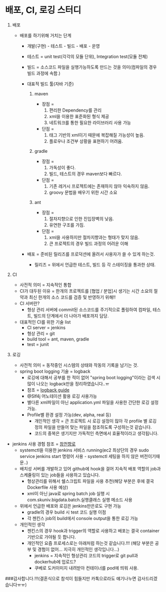 # 배포, CI, 로깅 스터디

1. 배포
    * 배포를 하기위해 거치는 단계
        * 개발(구현) - 테스트 - 빌드 - 배포 - 운영
        * 테스트 = unit test(각각의 모듈 단위), Integration test(모듈 전체)
        * 빌드 = 소스코드 파일을 실행가능하도록 만드는 것을 의미(컴파일의 경우 빌드 과정에 속함.)
        * 대표적 빌드 툴(자바 기준)    
            1. maven
                - 장점 = 
                    1. 편리한 Dependency를 관리
                    2. xml을 이용한 표준화된 형식 제공
                    3. 네트워크를 통한 필요한 라이브러리 사용 가능
                - 단점 = 
                    1. 태그 기반의 xml이기 때문에 복잡해질 가능성이 높음.
                    2. 플로우나 조건부 상황을 표현하기 어려움.
                       
            2. gradle
                - 장점 = 
                    1. 가독성이 좋다.
                    2. 빌드, 테스트의 경우 maven보다 빠르다.
                - 단점 = 
                    1. 기존 레거시 프로젝트에는 존재하지 않아 익숙하지 않음.
                    2. groovy 문법을 배우기 위한 시간 소요
                    
            3. ant
                - 장점 = 
                    1. 절차지향으로 인한 진입장벽의 낮음.
                    2. 유연한 구조를 가짐.
                - 단점 = 
                    1. xml을 사용하지만 절차지향과는 형태가 맞지 않음.
                    2. 큰 프로젝트의 경우 빌드 과정의 어려운 이해
                    
        * 배포 =  준비된 릴리즈를 프로덕션에 올려서 사용자가 쓸 수 있게 하는것.
            * 릴리즈 = 위에서 언급한 테스트, 빌드 등 각 스테이징을 통과한 상태.
            
2. CI
    * 사전적 의미 = 지속적인 통합
    * CI가 대두된 이유 = 한개의 프로젝트를 [협업 / 분업]시 생기는 시간 소요의 절약과 최신 한개의 소스 코드를 검증 및 반영하기 위해!!
    * CI 서버란?
        - 형상 관리 서버에 commit된 소스코드를 주기적으로 폴링하여 컴파일, 테스트, 빌드의 단계에서 더 나아가 배포까지 담당.
    * 대표적인 CI를 위한 기술 list
        * CI server = jenkins
        * 형상 관리 = git
        * build tool = ant, maven, gradle
        * test = junit
        
3. 로깅
    * 사전적 의미 = 동작중인 시스템의 상태와 작동의 기록을 남기는 것.
    * spring boot logging 기술 = logback
        * 로깅에 대해서 공부를 한 적이 없어 "spring boot logging"이라는 검색 시 많이 나오는 logback만을 정리하였습니다..ㅠ
        * 참조 = [logback guide](https://meetup.toast.com/posts/149)
        * @Slf4j 어노테이션 활용 로깅 사용가능
        * 별다른 xml파일이 아닌 application.yml 파일을 사용한 간단한 로깅 설정 가능.
        * Profile별 환경 설정 가능(dev, alpha, real 등)
            * 개인적인 생각 = 큰 프로젝트 시 로깅 설정이 많아 각 profile 별 로깅 정의 파일을 만들어 맞는 파일을 참조하도록 구성하는것 같습니다.
            * 코드의 중복은 생기지만 가독적인 측면에서 효율적이라고 생각됩니다.

 * jenkins 사용 경험 참조 = [창천향로](https://jojoldu.tistory.com/290)
     * systemctl을 이용한 jenkins 서비스 running(ec2 최상단의 경우 sudo service jenkins start 명령어 사용 - systemctl 세팅을 하지 않은 버전이기때문..)
     * 배치성 서버를 개발하고 있어 github에 hook을 걸어 지속적 배포 역할의 job과 스케쥴링이 있는 job들을 사용하고 있습니다.
         * 형상관리를 위해서 쉘스크립트 파일을 사용 추천(해당 부분은 후에 결국 Dockerfile 사용 예상)
         * xml이 아닌 java로 spring batch job 실행 시 com.skuniv.bigdata.batch.실행클래스 실행 메소드 사용
    * 위에서 언급한 배포와 로깅은 jenkins만은로도 구현 가능 
        * gradle의 경우 build 시 test 코드 실행 이점
        * 각 젠킨스 job의 build에서 console output을 통한 로깅 가능
    * 개인적인 생각
        * 젠킨스의 경우 hook과 trigger의 역할로 사용하고 배포는 결국 container기반으로 가야될 듯 합니다.
        * 개인적인 요즘 프로세스로는 아래처럼 하는것 같습니다.!!! (해당 부분은 공부 및 경험이 없어... 지극히 개인적인 생각입니다...)
            * jenkins = 지속적인 형상관리 코드의 trigger로 git pull과 dockerhub에 업로드? 
            * 쿠베로 도커이미지 내려받아 컨테이너를 pod에 띄워 사용.

###감사합니다.!!!(결혼식으로 참석이 힘들지만 카톡으로라도 얘기나누면 감사드리겠습니다ㅠㅠ)

